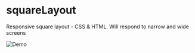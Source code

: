 # squareLayout
Responsive square layout - CSS & HTML. Will respond to narrow and wide screens

![Demo](https://cloud.githubusercontent.com/assets/13739637/22131274/0b4e319c-de67-11e6-8a85-46b61ae21781.gif)
